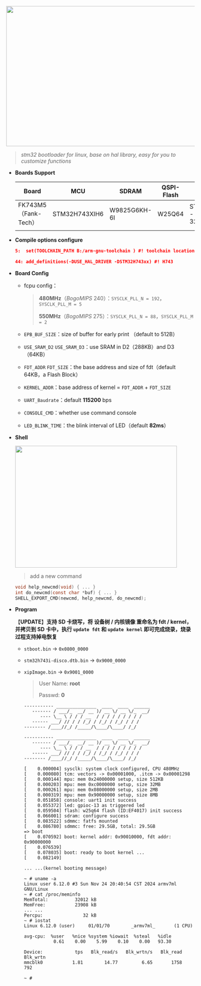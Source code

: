 <p align="center">
  <a>
    <img src=".vscode/.pic/stboot_v2.0.png"  width="716" height="375">
  </a>
</p>

> *stm32 bootloader for linux, base on hal library, easy for you to customize functions* 
- **Boards Support** 

  | Board                | MCU           | SDRAM        | QSPI-Flash | LCD                 |
  | -------------------- | ------------- | ------------ | ---------- | ------------------- |
  | FK743M5（Fank-Tech） | STM32H743XIH6 | W9825G6KH-6I | W25Q64     | ST7789V - 240 x 320 |
  |                      |               |              |            |                     |
  




- **Compile options configure** 

  ```cmake
  5:  set(TOOLCHAIN_PATH B:/arm-gnu-toolchain ) #! toolchain location
  ```

  ```cmake
  44: add_definitions(-DUSE_HAL_DRIVER -DSTM32H743xx) #! H743
  ```



- **Board Config** 
  
  - fcpu config：
  
    > **480MHz**（*BogoMIPS*  240）：`SYSCLK_PLL_N = 192`，`SYSCLK_PLL_M = 5`
    >
    > **550MHz**（*BogoMIPS*  275）：`SYSCLK_PLL_N = 88`，`SYSCLK_PLL_M = 2`
  
  - `EPB_BUF_SIZE`：size of buffer for early print （default to 512B）
  
  - `USE_SRAM_D2` `USE_SRAM_D3`：use SRAM in D2（288KB）and D3（64KB）
  
  - `FDT_ADDR` `FDT_SIZE`：the base address and size of fdt（default 64KB，a Flash Block）
  
  - `KERNEL_ADDR`：base address of kernel = `FDT_ADDR` + `FDT_SIZE`
  
  - `UART_Baudrate`：default **115200** bps
  
  - `CONSOLE_CMD`：whether use command console
  
  - `LED_BLINK_TIME`：the blink interval of LED（default **82ms**）
  
  
  
- **Shell** 
  
  <p align="left">
    <a>
      <img src=".vscode/.pic/usage.gif" width = "432" height = "326">
    </a>
  </p>
  
  > add a new command
  
  ```c
  void help_newcmd(void) { ... }
  int do_newcmd(const char *buf) { ... }
  SHELL_EXPORT_CMD(newcmd, help_newcmd, do_newcmd);
  ```
  
  
  
- **Program** 

  【**UPDATE**】**支持 SD 卡烧写，将 设备树 / 内核镜像 重命名为 fdt / kernel，并拷贝到 SD 卡中，执行 `update fdt` 和 `update kernel` 即可完成烧录，烧录过程支持掉电恢复** 

  - `stboot.bin` -> `0x0800_0000`
  
  - `stm32h743i-disco.dtb.bin` -> `0x9000_0000`
  
  - `xipImage.bin` -> `0x9001_0000`
  
    > User Name:	**root**
    >
    > Passwd:		**0**
  
    ```shell
    ----------- _______________  ____  ____  ______  
       ------- / ___/_  __/ __ )/ __ \/ __ \/_  __/
          ---- \__ \ / / / __  / / / / / / / / /   
       ------ ___/ // / / /_/ / /_/ / /_/ / / /      
    -------- /____//_/ /_____/\____/\____/ /_/     
    
    ----------- _______________  ____  ____  ______  
       ------- / ___/_  __/ __ )/ __ \/ __ \/_  __/
          ---- \__ \ / / / __  / / / / / / / / /   
       ------ ___/ // / / /_/ / /_/ / /_/ / / /      
    -------- /____//_/ /_____/\____/\____/ /_/     
    
    [    0.000004] sysclk: system clock configured, CPU 480MHz
    [    0.000080] tcm: vectors -> 0x00001000, .itcm -> 0x00001298
    [    0.000144] mpu: mem 0x24000000 setup, size 512KB
    [    0.000203] mpu: mem 0xc0000000 setup, size 32MB
    [    0.000261] mpu: mem 0x08000000 setup, size 2MB
    [    0.000319] mpu: mem 0x90000000 setup, size 8MB
    [    0.051858] console: uart1 init success
    [    0.055372] led: gpioc-13 as triggered led
    [    0.059504] flash: w25q64 flash (ID:EF4017) init success
    [    0.066001] sdram: configure success
    [    0.083522] sdmmc: fatfs mounted
    [    0.086780] sdmmc: free: 29.5GB, total: 29.5GB
    => boot
    [    0.070592] boot: kernel addr: 0x90010000, fdt addr: 0x90000000
    [    0.076539] 
    [    0.078035] boot: ready to boot kernel ...
    [    0.082149]
    
    ... ...(kernel booting message)
    
    ~ # uname -a
    Linux user 6.12.0 #3 Sun Nov 24 20:40:54 CST 2024 armv7ml GNU/Linux
    ~ # cat /proc/meminfo 
    MemTotal:          32012 kB
    MemFree:           23908 kB
    ... ...
    Percpu:               32 kB
    ~ # iostat 
    Linux 6.12.0 (user)     01/01/70        _armv7ml_       (1 CPU)
    
    avg-cpu:  %user   %nice %system %iowait  %steal   %idle
               0.61    0.00    5.99    0.10    0.00   93.30
    
    Device:            tps   Blk_read/s   Blk_wrtn/s   Blk_read   Blk_wrtn
    mmcblk0           1.81        14.77         6.65       1758        792
    
    ~ # 
    ```